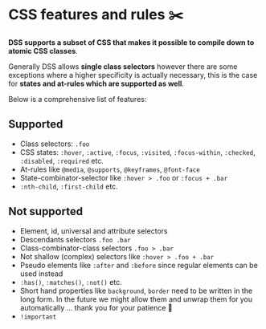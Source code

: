 # CSS features and rules ✂️

**DSS supports a subset of CSS that makes it possible to compile down to atomic CSS classes**.

Generally DSS allows **single class selectors** however there are some exceptions where a higher specificity is actually necessary, this is the case for **states and at-rules which are supported as well**.

Below is a comprehensive list of features:

## Supported

* Class selectors: `.foo`
* CSS states: `:hover`, `:active`, `:focus`, `:visited`, `:focus-within`, `:checked`, `:disabled`, `:required` etc.
* At-rules like `@media`, `@supports`, `@keyframes`, `@font-face`
* State-combinator-selector like `:hover > .foo` or `:focus + .bar`
* `:nth-child`, `:first-child` etc.

## Not supported

* Element, id, universal and attribute selectors
* Descendants selectors `.foo .bar`
* Class-combinator-class selectors `.foo > .bar`
* Not shallow (complex) selectors like `:hover > .foo + .bar`
* Pseudo elements like `:after` and `:before` since regular elements can be used instead
* `:has()`, `:matches()`, `:not()` etc.
* Short hand properties like `background`, `border` need to be written in the long form. In the future we might allow them and unwrap them for you automatically ... thank you for your patience 🙏
* `!important`

